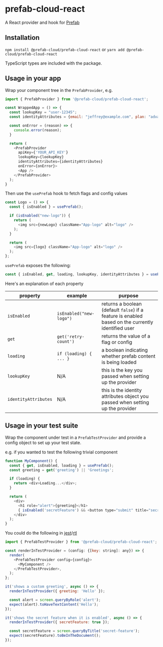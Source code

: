 # prefab-cloud-react

A React provider and hook for [Prefab]

## Installation

`npm install @prefab-cloud/prefab-cloud-react` or `yarn add @prefab-cloud/prefab-cloud-react`

TypeScript types are included with the package.

## Usage in your app

Wrap your component tree in the `PrefabProvider`, e.g.

```javascript
import { PrefabProvider } from '@prefab-cloud/prefab-cloud-react';

const WrappedApp = () => {
  const lookupKey = "user-12345";
  const identityAttributes = {email: "jeffrey@example.com", plan: "advanced"};

  const onError = (reason) => {
    console.error(reason);
  }

  return (
    <PrefabProvider
      apiKey={'YOUR_API_KEY'}
      lookupKey={lookupKey}
      identityAttributes={identityAttributes}
      onError={onError}>
      <App />
    </PrefabProvider>
  );
}
```

Then use the `usePrefab` hook to fetch flags and config values

```javascript
const Logo = () => {
  const { isEnabled } = usePrefab();

  if (isEnabled("new-logo")) {
    return (
      <img src={newLogo} className="App-logo" alt="logo" />
    );
  }

  return (
    <img src={logo} className="App-logo" alt="logo" />
  );
};

```

`usePrefab` exposes the following:

```javascript
const { isEnabled, get, loading, lookupKey, identityAttributes } = usePrefab();
```

Here's an explanation of each property

| property             | example                 | purpose                                                                                            |
|----------------------|-------------------------|----------------------------------------------------------------------------------------------------|
| `isEnabled`          | `isEnabled("new-logo")` | returns a boolean (default `false`) if a feature is enabled based on the currently identified user |
| `get`                | `get('retry-count')`    | returns the value of a flag or config                                                              |
| `loading`            | `if (loading) { ... }`  | a boolean indicating whether prefab content is being loaded                                        |
| `lookupKey`          | N/A                     | this is the key you passed when setting up the provider                                            |
| `identityAttributes` | N/A                     | this is the identity attributes object you passed when setting up the provider                     |

## Usage in your test suite

Wrap the component under test in a `PrefabTestProvider` and provide a config object to set up your test state.

e.g. if you wanted to test the following trivial component

```javascript
function MyComponent() {
  const { get, isEnabled, loading } = usePrefab();
  const greeting = get('greeting') || 'Greetings';

  if (loading) {
    return <div>Loading...</div>;
  }

  return (
    <div>
      <h1 role="alert">{greeting}</h1>
      { isEnabled('secretFeature') && <button type="submit" title="secret-feature">Secret feature</button> }
    </div>
  );
}
```

You could do the following in [jest]/[rtl]

```javascript
import { PrefabTestProvider } from '@prefab-cloud/prefab-cloud-react';

const renderInTestProvider = (config: {[key: string]: any}) => {
  render(
    <PrefabTestProvider config={config}>
      <MyComponent />
    </PrefabTestProvider>,
  );
};

it('shows a custom greeting', async () => {
  renderInTestProvider({ greeting: 'Hello' });

  const alert = screen.queryByRole('alert');
  expect(alert).toHaveTextContent('Hello');
});

it('shows the secret feature when it is enabled', async () => {
  renderInTestProvider({ secretFeature: true });

  const secretFeature = screen.queryByTitle('secret-feature');
  expect(secretFeature).toBeInTheDocument();
});
```

[jest]: https://jestjs.io/
[rtl]: https://testing-library.com/docs/react-testing-library/intro/
[Prefab]: https://www.prefab.cloud/
